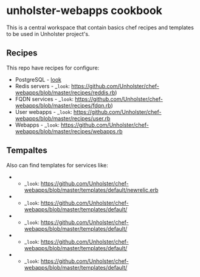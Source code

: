 unholster-webapps cookbook
==========================

This is a central workspace that contain basics chef recipes and templates to be used in Unholster project's.

Recipes
-------

This repo have recipes for configure:

* PostgreSQL - [look](/recipes/database.rb)
* Redis servers - _`look`: https://github.com/Unholster/chef-webapps/blob/master/recipes/reddis.rb)
* FQDN services - _`look`: https://github.com/Unholster/chef-webapps/blob/master/recipes/fdqn.rb)
* User webapps - _`look`: https://github.com/Unholster/chef-webapps/blob/master/recipes/user.rb
* Webapps - _`look`: https://github.com/Unholster/chef-webapps/blob/master/recipes/webapps.rb


Tempaltes
---------

Also can find templates for services like:

*  - _`look`: https://github.com/Unholster/chef-webapps/blob/master/templates/default/newrelic.erb
*  - _`look`: https://github.com/Unholster/chef-webapps/blob/master/templates/default/
*  - _`look`: https://github.com/Unholster/chef-webapps/blob/master/templates/default/
*  - _`look`: https://github.com/Unholster/chef-webapps/blob/master/templates/default/
*  - _`look`: https://github.com/Unholster/chef-webapps/blob/master/templates/default/
